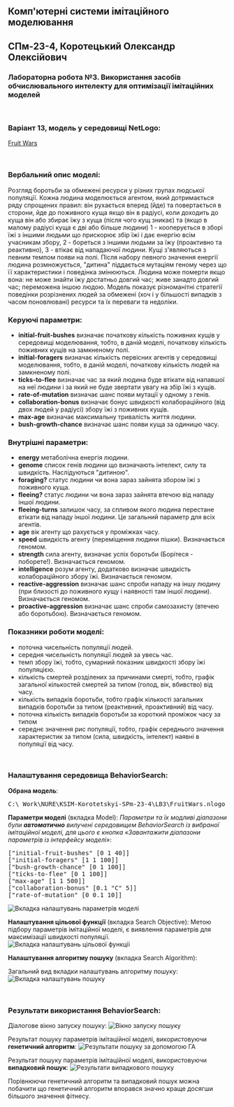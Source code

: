 ## Комп'ютерні системи імітаційного моделювання
## СПм-23-4, **Коротецький Олександр Олексійович**
### Лабораторна робота №**3**. Використання засобів обчислювального интелекту для оптимізації імітаційних моделей

<br>

### Варіант 13, модель у середовищі NetLogo:
[Fruit Wars](http://www.netlogoweb.org/launch#http://www.netlogoweb.org/assets/modelslib/Sample%20Models/Social%20Science/Economics/Fruit%20Wars.nlogo)

<br>

### Вербальний опис моделі:
Розгляд боротьби за обмежені ресурси у різних групах людської популяції. Кожна людина моделюється агентом, який дотримається ряду спрощених правил: він рухається вперед (йде) та повертається в сторони, йде до поживного куща якщо він в радіусі, коли доходить до куща він або збирає їжу з куща (після чого кущ зникає) та (якщо в малому радіусі куща є дві або більше людини) 1 - кооперується в зборі їжі з іншими людьми що прискорює збір їжі і дає енергію всім учасникам збору, 2 - бореться з іншими людьми за їжу (проактивно та реактивно), 3 - втікає від нападаючої людини. Кущі з'являються з певним темпом появи на полі. Після набору певного значення енергії людина розмножується, "дитина" піддається мутаціям геному через що її характеристики і поведінка змінюються. Людина може померти якщо вона: не може знайти їжу достатньо довгий час; живе занадто довгий час; переможена іншою людою.
Модель показує різноманітні стратегії поведінки розрізнених людей за обмежені (хоч і у більшості випадків з часом поновлювані) ресурси та їх переваги та недоліки.

### Керуючі параметри:
- **initial-fruit-bushes** визначає початкову кількість поживних кущів у середовищі моделювання, тобто, в даній моделі, початкову кількість поживних кущів на замкненому полі.
- **initial-foragers** визначає кількість первісних агентів у середовищі моделювання, тобто, в даній моделі, початкову кількість людей на замкненому полі.
- **ticks-to-flee** визначає час за який людина буде втікати від напавшої на неї людини і за який не буде звертати увагу на збір їжі з кущів.
- **rate-of-mutation** визначає шанс появи мутації у одному з генів.
- **collaboration-bonus** визначає бонус швидкості колабораційного (від двох людей у радіусі) збору їжі з поживних кущів.
- **max-age** визначає максимальну тривалість життя людини.
- **bush-growth-chance** визначає шанс появи куща за одиницю часу.

### Внутрішні параметри:
- **energy** метаболічна енергія людини.
- **genome** список генів людини що визначають інтелект, силу та швидкість. Наслідуються "дитиною".
- **foraging?** статус людини чи вона зараз зайнята збором їжі з поживного куща.
- **fleeing?** статус людини чи вона зараз зайнята втечою від нападу іншої людини.
- **fleeing-turns** залишок часу, за спливом якого людина перестане втікати від нападу іншої людини. Це загальний параметр для всіх агентів.
- **age** вік агенту що рахується у проміжках часу.
- **speed** швидкість агенту (переміщення людини пішки). Визначається геномом.
- **strength** сила агенту, визначає успіх боротьби (Борітеся - поборете!). Визначається геномом.
- **intelligence** розум агенту, додатково визначає швидкість колабораційного збору їжі. Визначається геномом.
- **reactive-aggression** визначає шанс спроби нападу на іншу людину (при близості до поживного кущу і наявності там іншої людини). Визначається геномом.
- **proactive-aggression** визначає шанс спроби самозахисту (втечею або боротьбою). Визначається геномом.

### Показники роботи моделі:
- поточна чисельність популяції людей.
- середня чисельність популяції людей за увесь час.
- темп збору їжі, тобто, сумарний показник швидкості збору їжі популяцією.
- кількість смертей розділених за причинами смерті, тобто, графік загальної кількостей смертей за типом (голод, вік, вбивство) від часу.
- кількість випадків боротьби, тобто графік кількості загальних випадків боротьби за типом (реактивний, проактивний) від часу.
- поточна кількість випадків боротьби за короткий проміжок часу за типом
- середнє значення рис популяції, тобто, графік середнього значення характеристик за типом (сила, швидкість, інтелект) наявні в популяції від часу.

<br>

### Налаштування середовища BehaviorSearch:

**Обрана модель**:
<pre>
C:\_Work\NURE\KSIM-Korotetskyi-SPm-23-4\LB3\FruitWars.nlogo
</pre>
**Параметри моделі** (вкладка Model):
*Параметри та їх модливі діапазони були **автоматично** вилучені середовищем BehaviorSearch із вибраної імітаційної моделі, для цього є кнопка «Завантажити діапазони параметрів із інтерфейсу моделі»*:
<pre>
["initial-fruit-bushes" [0 1 40]]
["initial-foragers" [1 1 100]]
["bush-growth-chance" [0 1 100]]
["ticks-to-flee" [0 1 100]]
["max-age" [1 1 500]]
["collaboration-bonus" [0.1 "C" 5]]
["rate-of-mutation" [0 0.1 10]]
</pre>


![Вкладка налаштувань параметрів моделі](BS-Model.png)

**Налаштування цільової функції** (вкладка Search Objective):
Метою підбору параметрів імітаційної моделі, є виявлення параметрів для максимізації швидкості популяції.
![Вкладка налаштувань цільової функції](BS-SearchObjective.png)

**Налаштування алгоритму пошуку** (вкладка Search Algorithm):

Загальний вид вкладки налаштувань алгоритму пошуку:
![Вкладка налаштувань пошуку](BS-SearchAlg.png)

<br>

### Результати використання BehaviorSearch:
Діалогове вікно запуску пошуку:
![Вікно запуску пошуку](BS-RunOptions.png)

Результат пошуку параметрів імітаційної моделі, використовуючи **генетичний алгоритм**:
![Результати пошуку за допомогою ГА](BS-SearchProgress-GA.png)

Результат пошуку параметрів імітаційної моделі, використовуючи **випадковий пошук**:
![Результати випадкового пошуку](BS-SearchProgress-Random.png)

Порівнюючи генетичний алгоритм та випадковий пошук можна побачити що генетичний алгоритм впорався значно краще досягши більшого значення фітнесу.
